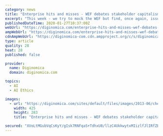 ```yaml
---
category: news
title: "Enterprise hits and misses - WEF debates stakeholder capitalism and the future of AI, while a facial recognition startup catches heat"
excerpt: "This week - we try to mock the WEF but find, once again, issues of substance to ponder. Stakeholder capitalism gets a once-over, as does AI ethics, facial recognition and federated machine learning. For the first time ever, I forego the whiffs section in ..."
publishedDateTime: 2020-01-27T10:37:00Z
webUrl: "https://diginomica.com/enterprise-hits-and-misses-wef-debates-stakeholder-capitalism-and-future-ai-while-facial"
ampWebUrl: "https://diginomica.com/enterprise-hits-and-misses-wef-debates-stakeholder-capitalism-and-future-ai-while-facial?amp"
cdnAmpWebUrl: "https://diginomica-com.cdn.ampproject.org/c/s/diginomica.com/enterprise-hits-and-misses-wef-debates-stakeholder-capitalism-and-future-ai-while-facial?amp"
type: article
quality: 28
heat: 28
published: false

provider:
  name: Diginomica
  domain: diginomica.com

topics:
  - AI
  - AI Ethics

images:
  - url: "https://diginomica.com/sites/default/files/images/2013-06/chess1.jpg"
    width: 425
    height: 283
    title: "Enterprise hits and misses - WEF debates stakeholder capitalism and the future of AI, while a facial recognition startup catches heat"

secured: "XVoLtMGubVqCsKyY/gIsk7RNFqaS+TdhxU8/llzC4UkkwytxMIizlfJlIRfZBDhAB9Sc5WzMcKPEZAo+gm3PQf3HwONaZSUDCICgcHWvWcfWjFr2BeykK7iTAKzD9KxqVo6hVIPQCurw54EZ9YD6Y8QjwYw7Qm1bvCXXaUTDpO7pSEi+wreWe5EYv/ejl7oLEkgEl9s9xv8br8hiAYoIyKVUuuNi4pESnJtifeGy3SP6ZwjWSka3dPczuZ+5DwkBtBzR7zBmdKjY9oVnpmXO4d4AzpD13Vw6B53CxFEtzhw2cTK6wqguxCo2SlqzK7CQ;k5WH0szrJAsopcunOToiEw=="
---
```


